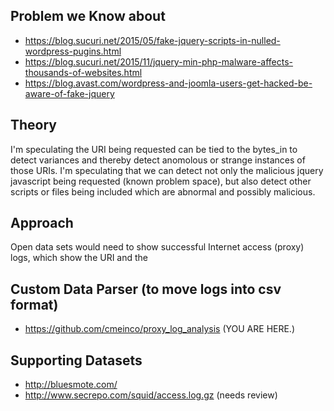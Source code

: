 

## Problem we Know about
- https://blog.sucuri.net/2015/05/fake-jquery-scripts-in-nulled-wordpress-pugins.html
- https://blog.sucuri.net/2015/11/jquery-min-php-malware-affects-thousands-of-websites.html
- https://blog.avast.com/wordpress-and-joomla-users-get-hacked-be-aware-of-fake-jquery

## Theory
I'm speculating the URI being requested can be tied to the bytes_in to detect variances and thereby detect anomolous or strange instances of those URIs.  I'm speculating that we can detect not only the malicious jquery javascript being requested (known problem space), but also detect other scripts or files being included which are abnormal and possibly malicious.

## Approach
Open data sets would need to show successful Internet access (proxy) logs, which show the URI and the

## Custom Data Parser (to move logs into csv format)
- https://github.com/cmeinco/proxy_log_analysis (YOU ARE HERE.)

## Supporting Datasets
- http://bluesmote.com/
- http://www.secrepo.com/squid/access.log.gz (needs review)




